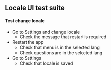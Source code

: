 ## Locale UI test suite

#### Test change locale
- Go to Settings and change locale
    - Check the message that restart is required
- Restart the app
    - Check that menu is in the selected lang
    - Check questions are in the selected lang
- Go to Settings
    - Check that locale is saved
